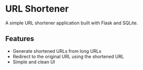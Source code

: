 # URL Shortener

A simple URL shortener application built with Flask and SQLite.

## Features
- Generate shortened URLs from long URLs
- Redirect to the original URL using the shortened URL
- Simple and clean UI
